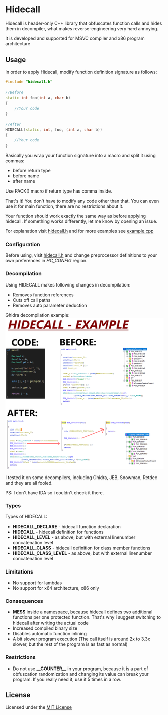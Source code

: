 # Hidecall

Hidecall is header-only C++ library that obfuscates function calls and
hides them in decompiler, what makes reverse-engineering very ~~hard~~ annoying.

It is developed and supported for MSVC compiler and x86 program architecture

## Usage

In order to apply Hidecall, modify function definition signature as follows:
```cpp
#include "hidecall.h"

//Before
static int foo(int a, char b)
{
    //Your code
}

//After
HIDECALL(static, int, foo, (int a, char b))
{
    //Your code
}
```
Basically you wrap your function signature into a macro and split it using commas:
- before return type
- before name
- after name

Use PACK() macro if return type has comma inside.

That's it! You don't have to modify any code other than that.
You can even use it for main function, there are no restrictions about it.

Your function should work exactly the same way as before applying hidecall. If something works differently, let me know by opening an issue.

For explanation visit [hidecall.h](hidecall/hidecall.h) and for more examples see [example.cpp](hidecall/example.cpp)

### Configuration

Before using, visit [hidecall.h](hidecall/hidecall.h) and change preprocessor definitions to your own preferences in *HC_CONFIG* region.

### Decompilation

Using HIDECALL makes following changes in decompilation:
- Removes function references
- Cuts off call paths
- Removes auto parameter deduction

Ghidra decompilation example:
![Preview](example.png)

I tested it on some decompilers, including Ghidra, JEB, Snowman, Retdec and they are all fooled.

PS: I don't have IDA so i couldn't check it there.

### Types

Types of HIDECALL:

- __HIDECALL_DECLARE__ - hidecall function declaration
- __HIDECALL__ - hidecall definition for functions
- __HIDECALL_LEVEL__ - as above, but with external linenumber concatenation level
- __HIDECALL_CLASS__ - hidecall definition for class member functions
- __HIDECALL_CLASS_LEVEL__ - as above, but with external linenumber concatenation level

### Limitations

- No support for lambdas
- No support for x64 architecture, x86 only

### Consequences

- __MESS__ inside a namespace, because hidecall defines two additional
  functions per one protected function. That's why i suggest
  switching to hidecall after writing the actual code
- Increased compiled binary size
- Disables automatic function inlining
- A bit slower program execution (The call itself is around 2x to 3.3x slower, but the rest of the program is as fast as normal)

### Restrictions
 
- Do not use __\_\_COUNTER\_\___ in your program, because it is a part of obfuscation randomization and changing its value can break your program. If you really need it, use it 5 times in a row.

## License
Licensed under the [MIT License](LICENSE)
